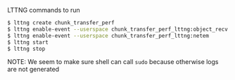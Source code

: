 LTTNG commands to run

```sh
$ lttng create chunk_transfer_perf
$ lttng enable-event --userspace chunk_transfer_perf_lttng:object_recv 
$ lttng enable-event --userspace chunk_transfer_perf_lttng:netem
$ lttng start
$ lttng stop
```

NOTE: We seem to make sure shell can call `sudo` because otherwise logs are not generated
